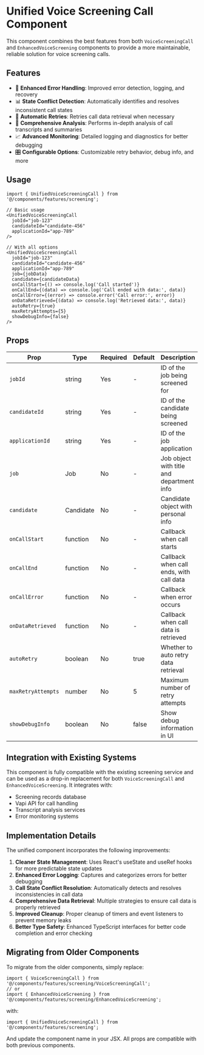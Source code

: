 # Unified Voice Screening Call Component

This component combines the best features from both `VoiceScreeningCall` and `EnhancedVoiceScreening` components to provide a more maintainable, reliable solution for voice screening calls.

## Features

- 🔄 **Enhanced Error Handling**: Improved error detection, logging, and recovery
- 📊 **State Conflict Detection**: Automatically identifies and resolves inconsistent call states
- 🔁 **Automatic Retries**: Retries call data retrieval when necessary
- 📝 **Comprehensive Analysis**: Performs in-depth analysis of call transcripts and summaries
- 📈 **Advanced Monitoring**: Detailed logging and diagnostics for better debugging
- 🎛️ **Configurable Options**: Customizable retry behavior, debug info, and more

## Usage

```tsx
import { UnifiedVoiceScreeningCall } from '@/components/features/screening';

// Basic usage
<UnifiedVoiceScreeningCall
  jobId="job-123"
  candidateId="candidate-456"
  applicationId="app-789"
/>

// With all options
<UnifiedVoiceScreeningCall
  jobId="job-123"
  candidateId="candidate-456"
  applicationId="app-789"
  job={jobData}
  candidate={candidateData}
  onCallStart={() => console.log('Call started')}
  onCallEnd={(data) => console.log('Call ended with data:', data)}
  onCallError={(error) => console.error('Call error:', error)}
  onDataRetrieved={(data) => console.log('Retrieved data:', data)}
  autoRetry={true}
  maxRetryAttempts={5}
  showDebugInfo={false}
/>
```

## Props

| Prop | Type | Required | Default | Description |
|------|------|----------|---------|-------------|
| `jobId` | string | Yes | - | ID of the job being screened for |
| `candidateId` | string | Yes | - | ID of the candidate being screened |
| `applicationId` | string | Yes | - | ID of the job application |
| `job` | Job | No | - | Job object with title and department info |
| `candidate` | Candidate | No | - | Candidate object with personal info |
| `onCallStart` | function | No | - | Callback when call starts |
| `onCallEnd` | function | No | - | Callback when call ends, with call data |
| `onCallError` | function | No | - | Callback when error occurs |
| `onDataRetrieved` | function | No | - | Callback when call data is retrieved |
| `autoRetry` | boolean | No | true | Whether to auto retry data retrieval |
| `maxRetryAttempts` | number | No | 5 | Maximum number of retry attempts |
| `showDebugInfo` | boolean | No | false | Show debug information in UI |

## Integration with Existing Systems

This component is fully compatible with the existing screening service and can be used as a drop-in replacement for both `VoiceScreeningCall` and `EnhancedVoiceScreening`. It integrates with:

- Screening records database
- Vapi API for call handling
- Transcript analysis services
- Error monitoring systems

## Implementation Details

The unified component incorporates the following improvements:

1. **Cleaner State Management**: Uses React's useState and useRef hooks for more predictable state updates
2. **Enhanced Error Logging**: Captures and categorizes errors for better debugging
3. **Call State Conflict Resolution**: Automatically detects and resolves inconsistencies in call data
4. **Comprehensive Data Retrieval**: Multiple strategies to ensure call data is properly retrieved
5. **Improved Cleanup**: Proper cleanup of timers and event listeners to prevent memory leaks
6. **Better Type Safety**: Enhanced TypeScript interfaces for better code completion and error checking

## Migrating from Older Components

To migrate from the older components, simply replace:

```tsx
import { VoiceScreeningCall } from '@/components/features/screening/VoiceScreeningCall';
// or
import { EnhancedVoiceScreening } from '@/components/features/screening/EnhancedVoiceScreening';
```

with:

```tsx
import { UnifiedVoiceScreeningCall } from '@/components/features/screening';
```

And update the component name in your JSX. All props are compatible with both previous components.
